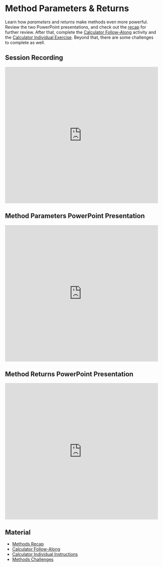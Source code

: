 # Method Parameters & Returns
Learn how _parameters_ and _returns_ make methods even more powerful. Review the two PowerPoint presentations, and check out the [recap](MethodsRecap.md) for further review. After that, complete the [Calculator Follow-Along](CalculatorFollowAlong.md) activity and the [Calculator Individual Exercise](CalculatorIndividualInstructions.md). Beyond that, there are some challenges to complete as well.

## Session Recording
<iframe width="100%" height="450px" src="https://www.youtube.com/embed/gxMYhM0anZM" frameborder="0" allow="accelerometer; autoplay; clipboard-write; encrypted-media; gyroscope; picture-in-picture" allowfullscreen></iframe>

## Method Parameters PowerPoint Presentation
<iframe src='https://view.officeapps.live.com/op/embed.aspx?src=https://hylandtechclub.com/cs-101/MethodParameters/MethodParameters.pptx' width='100%' height='450px' frameborder='0'></iframe>

## Method Returns PowerPoint Presentation
<iframe src='https://view.officeapps.live.com/op/embed.aspx?src=https://hylandtechclub.com/cs-101/MethodParameters/MethodReturns.pptx' width='100%' height='450px' frameborder='0'></iframe>

## Material
- [Methods Recap](MethodsRecap.md)
- [Calculator Follow-Along](CalculatorFollowAlong.md)
- [Calculator Individual Instructions](CalculatorIndividualInstructions.md)
- [Methods Challenges](MethodsChallenges.md)
